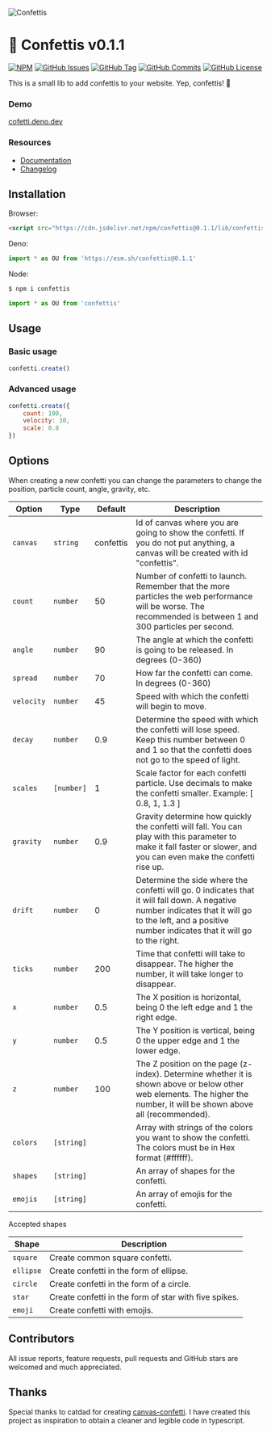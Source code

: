 ![Confettis](https://i.imgur.com/GVG84eS.png)

# 🎉 Confettis v0.1.1

[![NPM](https://img.shields.io/npm/v/confettis.svg)](https://www.npmjs.com/package/confettis)
[![GitHub Issues](https://img.shields.io/github/issues/ovniroto/confettis)](https://github.com/ovniroto/confettis/issues)
[![GitHub Tag](https://img.shields.io/github/tag/ovniroto/confetti.svg)](https://github.com/ovniroto/confettis/tags)
[![GitHub Commits](https://img.shields.io/github/commit-activity/t/ovniroto/confettis)](https://github.com/ovniroto/confettis/commits/main/)
[![GitHub License](https://img.shields.io/github/license/ovniroto/confettis)](https://github.com/ovniroto/confettis/blob/main/LICENSE)

This is a small lib to add confettis to your website. Yep, confettis! 🎉

### Demo
[cofetti.deno.dev](https://cofetti.deno.dev)

### Resources
- [Documentation](https://github.com/ovniroto/confettis/wiki/Examples)
- [Changelog](https://github.com/ovniroto/confettis/blob/main/CHANGELOG.md)

## Installation

Browser:
```html
<script src="https://cdn.jsdelivr.net/npm/confettis@0.1.1/lib/confettis.min.js"></script>
```

Deno:
```js
import * as OU from 'https://esm.sh/confettis@0.1.1'
```

Node:
```sh
$ npm i confettis
```
```js
import * as OU from 'confettis'
```

## Usage

### Basic usage
```js
confetti.create()
```

### Advanced usage
```js
confetti.create({
    count: 100,
    velocity: 30,
    scale: 0.8
})
```

## Options

When creating a new confetti you can change the parameters to change the position, particle count, angle, gravity, etc.

| Option | Type | Default | Description |
| --- | --- | --- | --- |
| `canvas` | `string` | confettis | Id of canvas where you are going to show the confetti. If you do not put anything, a canvas will be created with id "confettis". |
| `count` | `number` | 50 | Number of confetti to launch. Remember that the more particles the web performance will be worse. The recommended is between 1 and 300 particles per second. |
| `angle` | `number` | 90 | The angle at which the confetti is going to be released. In degrees (0-360) |
| `spread` | `number` | 70 | How far the confetti can come. In degrees (0-360) |
| `velocity` | `number` | 45 | Speed with which the confetti will begin to move. |
| `decay` | `number` | 0.9 | Determine the speed with which the confetti will lose speed. Keep this number between 0 and 1 so that the confetti does not go to the speed of light. |
| `scales` | `[number]` | 1 | Scale factor for each confetti particle. Use decimals to make the confetti smaller. Example: [ 0.8, 1, 1.3 ] |
| `gravity` | `number` | 0.9 | Gravity determine how quickly the confetti will fall. You can play with this parameter to make it fall faster or slower, and you can even make the confetti rise up. |
| `drift` | `number` | 0 | Determine the side where the confetti will go. 0 indicates that it will fall down. A negative number indicates that it will go to the left, and a positive number indicates that it will go to the right. |
| `ticks` | `number` | 200 | Time that confetti will take to disappear. The higher the number, it will take longer to disappear. |
| `x` | `number` | 0.5 | The X position is horizontal, being 0 the left edge and 1 the right edge. |
| `y` | `number` | 0.5 | The Y position is vertical, being 0 the upper edge and 1 the lower edge. |
| `z` | `number` | 100  | The Z position on the page (z-index). Determine whether it is shown above or below other web elements. The higher the number, it will be shown above all (recommended). |
| `colors` | `[string]` |  | Array with strings of the colors you want to show the confetti. The colors must be in Hex format (#ffffff). |
| `shapes` | `[string]` |  | An array of shapes for the confetti. |
| `emojis` | `[string]` |  | An array of emojis for the confetti. |


Accepted shapes

| Shape | Description |
| --- | --- |
| `square` | Create common square confetti. |
| `ellipse` | Create confetti in the form of ellipse. |
| `circle` | Create confetti in the form of a circle. |
| `star` | Create confetti in the form of star with five spikes. |
| `emoji` | Create confetti with emojis. |


## Contributors
All issue reports, feature requests, pull requests and GitHub stars are welcomed and much appreciated.

## Thanks
Special thanks to catdad for creating [canvas-confetti](https://github.com/catdad/canvas-confetti). I have created this project as inspiration to obtain a cleaner and legible code in typescript.